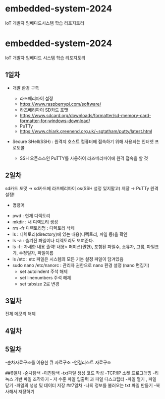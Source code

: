 # embedded-system-2024
IoT 개발자 임베디드시스템 학습 리포지토리
# embedded-system-2024
IoT 개발자 임베디드 시스템 학습 리포지토리

## 1일차
- 개발 환경 구축
	- 라즈베리파이 설정
	- https://www.raspberrypi.com/software/
	- 라즈베리파이 SD카드 포맷
	- https://www.sdcard.org/downloads/formatter/sd-memory-card-formatter-for-windows-download/
	- PuTTy
	- https://www.chiark.greenend.org.uk/~sgtatham/putty/latest.html
	
- Secure SHell(SSH) : 원격지 호스트 컴퓨터에 접속하기 위해 사용되는 인터넷 프로토콜
	- SSH 오픈소스인 PuTTY를 사용하여 라즈베리파이에 원격 접속을 할 것
	
## 2일차
sd카드 포맷 → sd카드에 라즈베리파이 os(SSH 설정 잊지말고) 저장 → PuTTy 원격 설정!

* 명령어
- pwd : 현재 디렉토리
- mkdir : 새 디렉토리 생성
- rm -fr 디렉토리명 : 디렉토리 삭제
- ls : 디렉토리(directory)에 있는 내용(디렉토리, 파일 등)을 확인
- ls -a : 숨겨진 파일이나 디렉토리도 보여준다.
- ls -l : 자세한 내용 출력! 내용> 퍼미션(권한), 포함된 파일수, 소유자, 그룹, 파일크기, 수정일자, 파일이름
- ls /etc : etc 파일은 시스템의 모든 기본 설정 파일이 담겨있음
- sudo nano /etc/nanorc : 관리자 권한으로 nano 환경 설정 (nano 편집기)
	- set autoindent 주석 해제
	- set linenumbers 주석 해제
	- set tabsize 2로 변경

## 3일차
전체 메모리 해제
## 4일차

## 5일차
-순차자료구조를 이용한 큐 자료구조
-연결리스트 자료구조

##6일차 
-순차탐색
-이진탐색
-txt파일 생성 코드 작성
-TCP/IP 소켓 프로그래밍
-리눅스 기반 파일 조작하기 
	- 저 수준 파일 입출력 과 파일 디스크립터 
	-파일 열기 , 파일 닫기 
	-파일의 생성 및 데이터 저장
##7일차
-나의 정보를 불러오는 txt 파일 만들기 
-복사해서 저장하기 